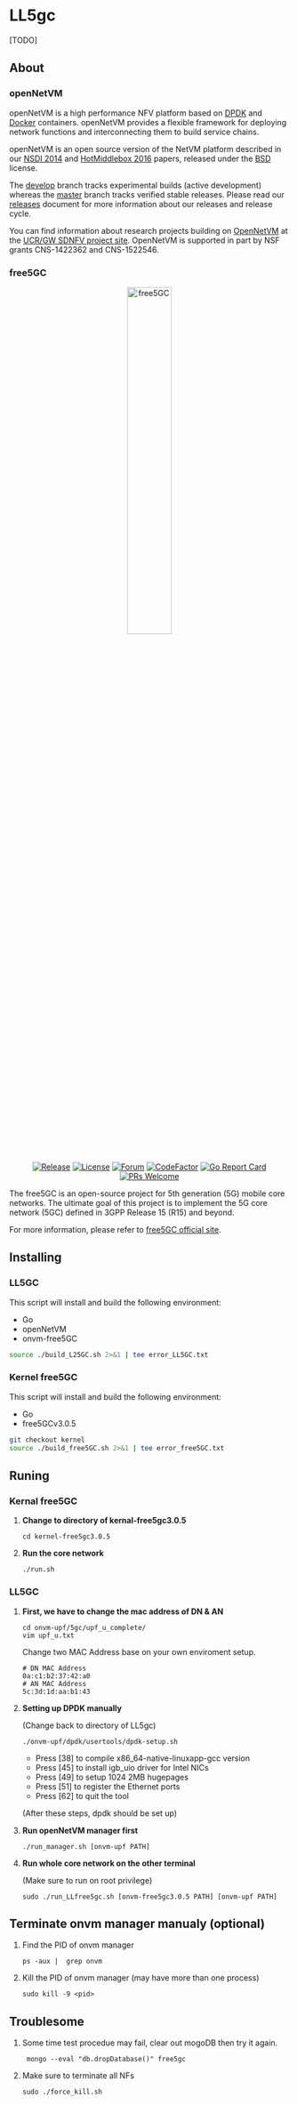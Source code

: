 # LL5gc

[TODO]


## About
### openNetVM
openNetVM is a high performance NFV platform based on [DPDK][dpdk] and [Docker][docker] containers.  openNetVM provides a flexible framework for deploying network functions and interconnecting them to build service chains.

openNetVM is an open source version of the NetVM platform described in our [NSDI 2014][nsdi14] and [HotMiddlebox 2016][hotmiddlebox16] papers, released under the [BSD][license] license.  

The [develop][dev] branch tracks experimental builds (active development) whereas the [master][mast] branch tracks verified stable releases.  Please read our [releases][rels] document for more information about our releases and release cycle.

You can find information about research projects building on [OpenNetVM][onvm] at the [UCR/GW SDNFV project site][sdnfv]. OpenNetVM is supported in part by NSF grants CNS-1422362 and CNS-1522546.

### free5GC
<p align="center">
<a href="https://free5gc.org"><img width="40%" src="https://forum.free5gc.org/uploads/default/original/1X/324695bfc6481bd556c11018f2834086cf5ec645.png" alt="free5GC"/></a>
</p>

<p align="center">
<a href="https://github.com/free5gc/free5gc/releases"><img src="https://img.shields.io/github/v/release/free5gc/free5gc?color=orange" alt="Release"/></a>
<a href="https://github.com/free5gc/free5gc/blob/master/LICENSE.txt"><img src="https://img.shields.io/github/license/free5gc/free5gc?color=blue" alt="License"/></a>
<a href="https://forum.free5gc.org"><img src="https://img.shields.io/discourse/topics?server=https%3A%2F%2Fforum.free5gc.org&color=lightblue" alt="Forum"/></a>
<a href="https://www.codefactor.io/repository/github/free5gc/free5gc"><img src="https://www.codefactor.io/repository/github/free5gc/free5gc/badge" alt="CodeFactor" /></a>
<a href="https://goreportcard.com/report/github.com/free5gc/free5gc"><img src="https://goreportcard.com/badge/github.com/free5gc/free5gc" alt="Go Report Card" /></a>
<a href="https://github.com/free5gc/free5gc/pulls"><img src="https://img.shields.io/badge/PRs-Welcome-brightgreen" alt="PRs Welcome"/></a>
</p>

The free5GC is an open-source project for 5th generation (5G) mobile core networks. The ultimate goal of this project is to implement the 5G core network (5GC) defined in 3GPP Release 15 (R15) and beyond.

For more information, please refer to [free5GC official site](https://free5gc.org/).

## Installing
### LL5GC
This script will install and build the following environment:
- Go
- openNetVM
- onvm-free5GC

```sh
source ./build_L25GC.sh 2>&1 | tee error_LL5GC.txt
```

### Kernel free5GC
This script will install and build the following environment:
- Go
- free5GCv3.0.5

```sh
git checkout kernel
source ./build_free5GC.sh 2>&1 | tee error_free5GC.txt
```

## Runing
### Kernal free5GC
1. **Change to directory of kernal-free5gc3.0.5**
    ```
    cd kernel-free5gc3.0.5
    ```
2.  **Run the core network**
    ```
    ./run.sh
    ```
### LL5GC
1. **First, we have to change the mac address of DN & AN**
    ```
    cd onvm-upf/5gc/upf_u_complete/
    vim upf_u.txt
    ```
    Change two MAC Address base on your own enviroment setup. 
    ```
    # DN MAC Address
    0a:c1:b2:37:42:a0
    # AN MAC Address
    5c:3d:1d:aa:b1:43
    ```
    
3. **Setting up DPDK manually**

    (Change back to directory of LL5gc)
    ```
    ./onvm-upf/dpdk/usertools/dpdk-setup.sh
    ```

    * Press [38] to compile x86_64-native-linuxapp-gcc version
    * Press [45] to install igb_uio driver for Intel NICs
    * Press [49] to setup 1024 2MB hugepages
    * Press [51] to register the Ethernet ports
    * Press [62] to quit the tool

    (After these steps, dpdk should be set up)

4. **Run openNetVM manager first**
    ```
    ./run_manager.sh [onvm-upf PATH]
    ```
5. **Run whole core network on the other terminal**

    (Make sure to run on root privilege)
    ```
    sudo ./run_LLfree5gc.sh [onvm-free5gc3.0.5 PATH] [onvm-upf PATH]
    ```

## Terminate onvm manager manualy (optional)
1. Find the PID of onvm manager
   ```
   ps -aux |  grep onvm
   ```
2. Kill the PID of onvm manager (may have more than one process)
   ```
   sudo kill -9 <pid>
   ```
## Troublesome
1. Some time test procedue may fail, clear out mogoDB then try it again.
   ```
    mongo --eval "db.dropDatabase()" free5gc
   ```
2. Make sure to terminate all NFs
   ```
   sudo ./force_kill.sh
   ```




[onvm]: http://sdnfv.github.io/onvm/
[sdnfv]: http://sdnfv.github.io/
[license]: LICENSE
[dpdk]: http://dpdk.org
[docker]: https://www.docker.com/
[nsdi14]: http://faculty.cs.gwu.edu/timwood/papers/14-NSDI-netvm.pdf
[hotmiddlebox16]: http://faculty.cs.gwu.edu/timwood/papers/16-HotMiddlebox-onvm.pdf
[install]: docs/Install.md
[examples]: docs/Examples.md
[nfs]: docs/NF_Dev.md
[docker-nf]: docs/Docker.md
[dev]: https://github.com/sdnfv/openNetVM/tree/develop
[mast]: https://github.com/sdnfv/openNetVM/tree/master
[rels]: docs/Releases.md
[mtcp]: https://github.com/eunyoung14/mtcp
